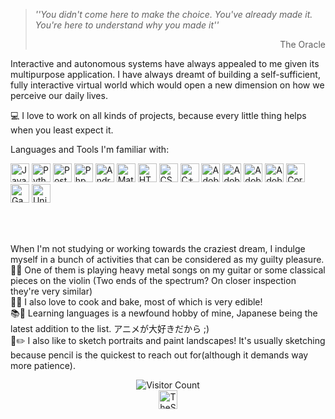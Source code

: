 > *''You didn't come here to make the choice. You've already made it. You're here to understand why you made it''*
> <div dir="rtl">The Oracle</div><p/>

Interactive and autonomous systems have always appealed to me given its multipurpose application. 
I have always dreamt of building a self-sufficient, fully interactive virtual world which would open a new dimension on how we perceive our daily lives.<br>

💻 I love to work on all kinds of projects, because every little thing helps when you least expect it.<br>

Languages and Tools I'm familiar with:
<div align="left">

<a href="https://en.wikipedia.org/wiki/Java_(programming_language)"><img src="https://upload.wikimedia.org/wikipedia/en/thumb/3/30/Java_programming_language_logo.svg/1200px-Java_programming_language_logo.svg.png" alt="Java" height="30"></a>
<a href="https://en.wikipedia.org/wiki/Python_(programming_language)"><img src="https://upload.wikimedia.org/wikipedia/commons/thumb/f/f8/Python_logo_and_wordmark.svg/1200px-Python_logo_and_wordmark.svg.png" alt="Python" height="30"></a>
<a href="https://en.wikipedia.org/wiki/PostgreSQL"><img src="https://upload.wikimedia.org/wikipedia/commons/thumb/2/29/Postgresql_elephant.svg/1200px-Postgresql_elephant.svg.png" alt="Postgresql" height="30"></a>
<a href="https://en.wikipedia.org/wiki/PhpMyAdmin"><img src="https://upload.wikimedia.org/wikipedia/commons/thumb/4/4f/PhpMyAdmin_logo.svg/1200px-PhpMyAdmin_logo.svg.png" alt="PhpMyAdmin" height="30"></a>
<a href="https://en.wikipedia.org/wiki/Android_Studio"><img src="https://upload.wikimedia.org/wikipedia/commons/thumb/9/92/Android_Studio_Trademark.svg/1200px-Android_Studio_Trademark.svg.png" alt="Android Studio Trademark.svg" height="30"></a>
<a href="https://en.wikipedia.org/wiki/MATLAB"><img src="https://upload.wikimedia.org/wikipedia/commons/2/21/Matlab_Logo.png" alt="Matlab" height="30"></a>
<a href="https://en.wikipedia.org/wiki/HTML"><img src="https://upload.wikimedia.org/wikipedia/commons/thumb/6/61/HTML5_logo_and_wordmark.svg/1200px-HTML5_logo_and_wordmark.svg.png" alt="HTML" height="30"></a>
<a href="https://en.wikipedia.org/wiki/CSS"><img src="https://upload.wikimedia.org/wikipedia/commons/thumb/d/d5/CSS3_logo_and_wordmark.svg/1200px-CSS3_logo_and_wordmark.svg.png" alt="CSS" height="30"></a>
<a href="https://en.wikipedia.org/wiki/C%2B%2B"><img src="https://upload.wikimedia.org/wikipedia/commons/thumb/1/18/ISO_C%2B%2B_Logo.svg/1200px-ISO_C%2B%2B_Logo.svg.png" alt="C++" height="30"></a>
<a href="https://en.wikipedia.org/wiki/Adobe_Photoshop"><img src="https://upload.wikimedia.org/wikipedia/commons/thumb/a/af/Adobe_Photoshop_CC_icon.svg/1200px-Adobe_Photoshop_CC_icon.svg.png" alt="Adobe Photoshop" height="30"></a>
<a href="https://en.wikipedia.org/wiki/Adobe_Illustrator"><img src="https://upload.wikimedia.org/wikipedia/commons/d/d8/Adobe_Illustrator_Icon_CS6.png" alt="Adobe Illustrator" height="30"></a>
<a href="https://en.wikipedia.org/wiki/Adobe_Lightroom"><img src="https://upload.wikimedia.org/wikipedia/commons/thumb/b/b6/Adobe_Photoshop_Lightroom_CC_logo.svg/1200px-Adobe_Photoshop_Lightroom_CC_logo.svg.png" alt="Adobe Lightroom" height="30"></a>
<a href="https://en.wikipedia.org/wiki/Adobe_Audition"><img src="https://upload.wikimedia.org/wikipedia/commons/thumb/1/19/Adobe_Audition_CC_icon.svg/1200px-Adobe_Audition_CC_icon.svg.png" alt="Adobe Audition" height="30"></a>
<a href="https://en.wikipedia.org/wiki/CorelDRAW"><img src="https://upload.wikimedia.org/wikipedia/commons/thumb/f/f1/CorelDraw_logo.svg/1200px-CorelDraw_logo.svg.png" alt="CorelDraw" height="30"></a>
<a href="https://en.wikipedia.org/wiki/GameMaker"><img src="https://upload.wikimedia.org/wikipedia/en/thumb/7/7a/GameMaker_Studio_2.svg/1200px-GameMaker_Studio_2.svg.png" alt="GameMaker Studio" height="30"></a>
<a href="https://en.wikipedia.org/wiki/Unity_(game_engine)"><img src="https://upload.wikimedia.org/wikipedia/commons/thumb/1/19/Unity_Technologies_logo.svg/1200px-Unity_Technologies_logo.svg.png" alt="Unity 3D" height="30"></a>
</div><br><br>

When I'm not studying or working towards the craziest dream, I indulge myself in a bunch of activities that can be considered as my guilty pleasure.<br>
🎸🎻 One of them is playing heavy metal songs on my guitar or some classical pieces on the violin (Two ends of the spectrum? On closer inspection they're very similar)<br>
🥘🍰 I also love to cook and bake, most of which is very edible!<br>
📚📖 Learning languages is a newfound hobby of mine, Japanese being the latest addition to the list. アニメが大好きだから ;)<br>
🎨✏️ I also like to sketch portraits and paint landscapes! It's usually sketching because pencil is the quickest to reach out for(although it demands way more patience).<br>



<div align="center">

![Visitor Count](https://profile-counter.glitch.me/TheSteelFist/count.svg)<br>
<a href="https://instagram.com/TheSteelFist" target="blank"><img align="center" src="https://upload.wikimedia.org/wikipedia/commons/thumb/e/e7/Instagram_logo_2016.svg/1200px-Instagram_logo_2016.svg.png" alt="TheSteelFist" height="30"/></a>

</div>

<!--
**TheSteelFist/TheSteelFist** is a ✨ _special_ ✨ repository because its `README.md` (this file) appears on your GitHub profile.

Here are some ideas to get you started:

- 🔭 I’m currently working on ...
- 🌱 I’m currently learning ...
- 👯 I’m looking to collaborate on ...
- 🤔 I’m looking for help with ...
- 💬 Ask me about ...
- 📫 How to reach me: ...
- 😄 Pronouns: ...
- ⚡ Fun fact: ...
-->
